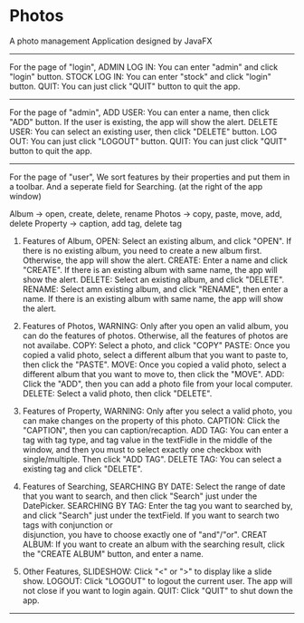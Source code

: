 # Photos
A photo management Application designed by JavaFX

------------------------------------------------------------------------------------------------------------------------------------------------------------
For the page of "login",
ADMIN LOG IN: You can enter "admin" and click "login" button.
STOCK LOG IN: You can enter "stock" and click "login" button.
QUIT:         You can just click "QUIT" button to quit the app.

------------------------------------------------------------------------------------------------------------------------------------------------------------
For the page of "admin",
ADD USER:     You can enter a name, then click "ADD" button. If the user is existing, the app will show the alert.
DELETE USER:  You can select an existing user, then click "DELETE" button.
LOG OUT:      You can just click "LOGOUT" button.
QUIT:         You can just click "QUIT" button to quit the app.

------------------------------------------------------------------------------------------------------------------------------------------------------------
For the page of "user",
We sort features by their properties and put them in a toolbar. And a seperate field for Searching. (at the right of the app window)

Album    -> open, create, delete, rename
Photos   -> copy, paste, move, add, delete
Property -> caption, add tag, delete tag

1. Features of Album,
OPEN:   Select an existing album, and click "OPEN". If there is no existing album, you need to create a new album first. Otherwise, the app will show the alert.
CREATE: Enter a name and click "CREATE". If there is an existing album with same name, the app will show the alert. 
DELETE: Select an existing album, and click "DELETE". 
RENAME: Select amn existing album, and click "RENAME", then enter a name. If there is an existing album with same name, the app will show the alert. 

2. Features of Photos,
WARNING: Only after you open an valid album, you can do the features of photos. Otherwise, all the features of photos are not availabe. 
COPY:   Select a photo, and click "COPY" 
PASTE:  Once you copied a valid photo, select a different album that you want to paste to, then click the "PASTE".
MOVE:   Once you copied a valid photo, select a different album that you want to move to, then click the "MOVE".
ADD:    Click the "ADD", then you can add a photo file from your local computer.
DELETE: Select a valid photo, then click "DELETE".

3. Features of Property,
WARNING:    Only after you select a valid photo, you can make changes on the property of this photo. 
CAPTION:    Click the "CAPTION", then you can caption/recaption.
ADD TAG:    You can enter a tag with tag type, and tag value in the textFidle in the middle of the window, and then you must to select exactly one checkbox with                 single/multiple. Then click "ADD TAG".
DELETE TAG: You can select a existing tag and click "DELETE". 

4. Features of Searching,
SEARCHING BY DATE: Select the range of date that you want to search, and then click "Search" just under the DatePicker.
SEARCHING BY TAG:  Enter the tag you want to searched by, and click "Search" just under the textField. If you want to search two tags with conjunction or        
                   disjunction, you have to choose exactly one of "and"/"or".
CREAT ALBUM:       If you want to create an album with the searching result, click the "CREATE ALBUM" button, and enter a name. 

5. Other Features,
SLIDESHOW: Click "<" or ">" to display like a slide show.
LOGOUT: Click "LOGOUT" to logout the current user. The app will not close if you want to login again.
QUIT: Click "QUIT" to shut down the app.

------------------------------------------------------------------------------------------------------------------------------------------------------------












